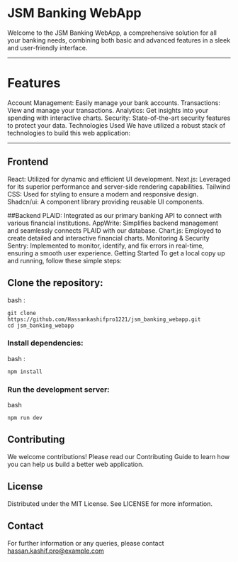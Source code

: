 
# JSM Banking WebApp
Welcome to the JSM Banking WebApp, a comprehensive solution for all your banking needs, combining both basic and advanced features in a sleek and user-friendly interface.
_________________
# Features
Account Management: Easily manage your bank accounts.
Transactions: View and manage your transactions.
Analytics: Get insights into your spending with interactive charts.
Security: State-of-the-art security features to protect your data.
Technologies Used
We have utilized a robust stack of technologies to build this web application:
___________________
## Frontend
React: Utilized for dynamic and efficient UI development.
Next.js: Leveraged for its superior performance and server-side rendering capabilities.
Tailwind CSS: Used for styling to ensure a modern and responsive design.
Shadcn/ui: A component library providing reusable UI components.

##Backend
PLAID: Integrated as our primary banking API to connect with various financial institutions.
AppWrite: Simplifies backend management and seamlessly connects PLAID with our database.
Chart.js: Employed to create detailed and interactive financial charts.
Monitoring & Security
Sentry: Implemented to monitor, identify, and fix errors in real-time, ensuring a smooth user experience.
Getting Started
To get a local copy up and running, follow these simple steps:

## Clone the repository:

bash :
```
git clone https://github.com/Hassankashifpro1221/jsm_banking_webapp.git
cd jsm_banking_webapp 
```

### Install dependencies:
bash :
```
npm install
```

### Run the development server:
bash
```
npm run dev
```

## Contributing
We welcome contributions! Please read our Contributing Guide to learn how you can help us build a better web application.

## License
Distributed under the MIT License. See LICENSE for more information.

## Contact
For further information or any queries, please contact hassan.kashif.pro@example.com
